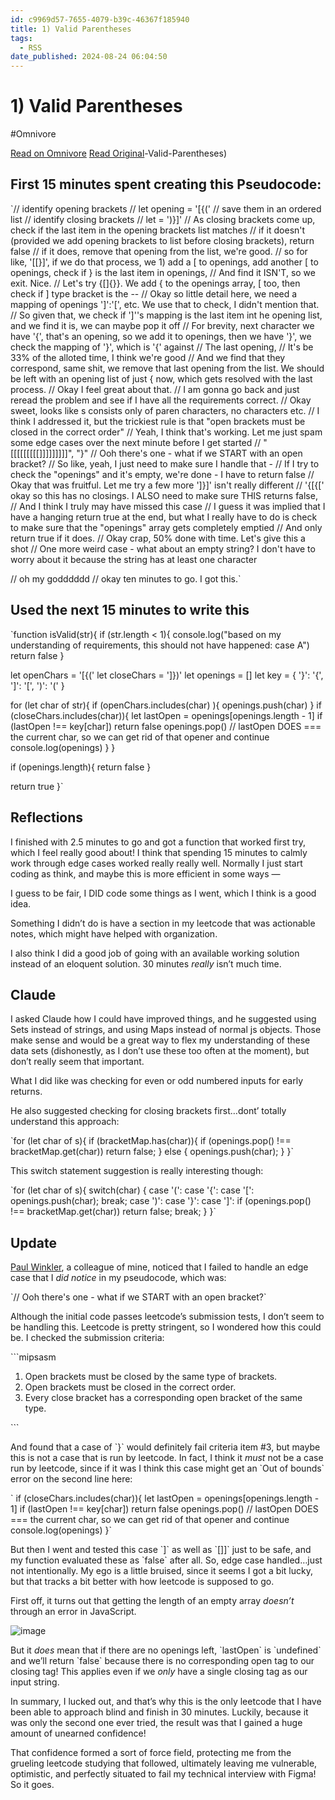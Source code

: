 ```yaml
---
id: c9969d57-7655-4079-b39c-46367f185940
title: 1) Valid Parentheses
tags:
  - RSS
date_published: 2024-08-24 06:04:50
---
```


# 1) Valid Parentheses
#Omnivore

[Read on Omnivore](https://omnivore.app/me/1-valid-parentheses-19184563416)
[Read Original](https://elijer.github.io/garden/devnotes/LeetCode-Journal/1)-Valid-Parentheses)



## First 15 minutes spent creating this Pseudocode:

&#x60;&#x2F;&#x2F; identify opening brackets
&#x2F;&#x2F; let opening &#x3D; &#39;[{(&#39;
&#x2F;&#x2F; save them in an ordered list
&#x2F;&#x2F; identify closing brackets
&#x2F;&#x2F; let &#x3D; &#39;)}]&#39;
&#x2F;&#x2F; As closing brackets come up, check if the last item in the opening brackets list matches
&#x2F;&#x2F; if it doesn&#39;t (provided we add opening brackets to list before closing brackets), return false
&#x2F;&#x2F; if it does, remove that opening from the list, we&#39;re good.
&#x2F;&#x2F; so for like, &#39;[[}]&#39;, if we do that process, we 1) add a [ to openings, add another [ to openings, check if } is the last item in openings,
&#x2F;&#x2F; And find it ISN&#39;T, so we exit. Nice.
&#x2F;&#x2F; Let&#39;s try {[]{}}. We add { to the openings array, [ too, then check if ] type bracket is the --
&#x2F;&#x2F; Okay so little detail here, we need a mapping of openings &#39;]&#39;:&#39;[&#39;, etc. We use that to check, I didn&#39;t mention that.
&#x2F;&#x2F; So given that, we check if &#39;]&#39;&#39;s mapping is the last item int he opening list, and we find it is, we can maybe pop it off
&#x2F;&#x2F; For brevity, next character we have &#39;{&#39;, that&#39;s an opening, so we add it to openings, then we have &#39;}&#39;, we check the mapping of &#39;}&#39;, which is &#39;{&#39; against
&#x2F;&#x2F; The last opening,
&#x2F;&#x2F; It&#39;s be 33% of the alloted time, I think we&#39;re good
&#x2F;&#x2F; And we find that they correspond, same shit, we remove that last opening from the list. We should be left with an opening list of just { now, which gets resolved with the last process.
&#x2F;&#x2F; Okay I feel great about that.
&#x2F;&#x2F; I am gonna go back and just reread the problem and see if I have all the requirements correct.
&#x2F;&#x2F; Okay sweet, looks like s consists only of paren characters, no characters etc.
&#x2F;&#x2F; I think I addressed it, but the trickiest rule is that &quot;open brackets must be closed in the correct order&quot;
&#x2F;&#x2F; Yeah, I think that&#39;s working. Let me just spam some edge cases over the next minute before I get started
&#x2F;&#x2F; &quot;[[[[[[[[[]]]]]]]]]&quot;, &quot;}&quot;
&#x2F;&#x2F; Ooh there&#39;s one - what if we START with an open bracket?
&#x2F;&#x2F; So like, yeah, I just need to make sure I handle that -
&#x2F;&#x2F; If I try to check the &quot;openings&quot; and it&#39;s empty, we&#39;re done - I have to return false
&#x2F;&#x2F; Okay that was fruitful. Let me try a few more &#39;]}]&#39; isn&#39;t really different
&#x2F;&#x2F; &#39;{[{[&#39; okay so this has no closings. I ALSO need to make sure THIS returns false,
&#x2F;&#x2F; And I think I truly may have missed this case
&#x2F;&#x2F; I guess it was implied that I have a hanging return true at the end, but what I really have to do is check to make sure that the &quot;openings&quot; array gets completely emptied
&#x2F;&#x2F; And only return true if it does.
&#x2F;&#x2F; Okay crap, 50% done with time. Let&#39;s give this a shot
  &#x2F;&#x2F; One more weird case - what about an empty string? I don&#39;t have to worry about it because the string has at least one character
 
 
&#x2F;&#x2F; oh my godddddd
&#x2F;&#x2F; okay ten minutes to go. I got this.&#x60;

## Used the next 15 minutes to write this

&#x60;function isValid(str){
  if (str.length &lt; 1){
      console.log(&quot;based on my understanding of requirements, this should not have happened: case A&quot;)
     return false
  }
  
  let openChars &#x3D; &#39;[{(&#39;
  let closeChars &#x3D; &#39;]})&#39;
  let openings &#x3D; []
  let key &#x3D; {
    &#39;}&#39;: &#39;{&#39;,
    &#39;]&#39;: &#39;[&#39;,
    &#39;)&#39;: &#39;(&#39;
  }
  
  for (let char of str){
    if (openChars.includes(char) ){
      openings.push(char)
    }
    if (closeChars.includes(char)){
      let lastOpen &#x3D; openings[openings.length - 1]
      if (lastOpen !&#x3D;&#x3D; key[char]) return false
      openings.pop() &#x2F;&#x2F; lastOpen DOES &#x3D;&#x3D;&#x3D; the current char, so we can get rid of that opener and continue
      console.log(openings)
    }
  }
  
  if (openings.length){
      return false
  }
 
  return true
}&#x60;

## Reflections

I finished with 2.5 minutes to go and got a function that worked first try, which I feel really good about! I think that spending 15 minutes to calmly work through edge cases worked really really well. Normally I just start coding as think, and maybe this is more efficient in some ways —

I guess to be fair, I DID code some things as I went, which I think is a good idea.

Something I didn’t do is have a section in my leetcode that was actionable notes, which might have helped with organization.

I also think I did a good job of going with an available working solution instead of an eloquent solution. 30 minutes _really_ isn’t much time.

## Claude

I asked Claude how I could have improved things, and he suggested using Sets instead of strings, and using Maps instead of normal js objects. Those make sense and would be a great way to flex my understanding of these data sets (dishonestly, as I don’t use these too often at the moment), but don’t really seem that important.

What I did like was checking for even or odd numbered inputs for early returns.

He also suggested checking for closing brackets first…dont’ totally understand this approach:

&#x60;for (let char of s){
	if (bracketMap.has(char)){
		if (openings.pop() !&#x3D;&#x3D; bracketMap.get(char)) return false;
	} else {
		openings.push(char);
	}
}&#x60;

This switch statement suggestion is really interesting though:

&#x60;for (let char of s){
	switch(char)
		{ case &#39;(&#39;: case &#39;{&#39;: case &#39;[&#39;:
			openings.push(char);
			break;
		case &#39;)&#39;: case &#39;}&#39;: case &#39;]&#39;:
			if (openings.pop() !&#x3D;&#x3D; bracketMap.get(char)) return false;
			break;
	}
}&#x60;

## Update

[Paul Winkler](https:&#x2F;&#x2F;www.linkedin.com&#x2F;in&#x2F;paul-winkler-27995a2&#x2F;), a colleague of mine, noticed that I failed to handle an edge case that I _did notice_ in my pseudocode, which was:

&#x60;&#x2F;&#x2F; Ooh there&#39;s one - what if we START with an open bracket?&#x60;

Although the initial code passes leetcode’s submission tests, I don’t seem to be handling this. Leetcode is pretty stringent, so I wondered how this could be. I checked the submission criteria:

&#x60;&#x60;&#x60;mipsasm
1. Open brackets must be closed by the same type of brackets.
2. Open brackets must be closed in the correct order.
3. Every close bracket has a corresponding open bracket of the same type.

&#x60;&#x60;&#x60;

And found that a case of &#x60;}&#x60; would definitely fail criteria item #3, but maybe this is not a case that is run by leetcode. In fact, I think it _must_ not be a case run by leetcode, since if it was I think this case might get an &#x60;Out of bounds&#x60; error on the second line here:

&#x60;    if (closeChars.includes(char)){
     let lastOpen &#x3D; openings[openings.length - 1]
      if (lastOpen !&#x3D;&#x3D; key[char]) return false
      openings.pop() &#x2F;&#x2F; lastOpen DOES &#x3D;&#x3D;&#x3D; the current char, so we can get rid of that opener and continue
      console.log(openings)
    }&#x60;

But then I went and tested this case &#x60;]&#x60; as well as &#x60;[]]&#x60; just to be safe, and my function evaluated these as &#x60;false&#x60; after all. So, edge case handled…just not intentionally. My ego is a little bruised, since it seems I got a bit lucky, but that tracks a bit better with how leetcode is supposed to go.

First off, it turns out that getting the length of an empty array _doesn’t_ through an error in JavaScript.

![image](https:&#x2F;&#x2F;proxy-prod.omnivore-image-cache.app&#x2F;0x0,sOWDa_wyCoMQG2TyipONmkxJ7DmMJcFKQqgNQvXmBUEY&#x2F;https:&#x2F;&#x2F;thornberry-obsidian-general.s3.us-east-2.amazonaws.com&#x2F;attachments&#x2F;b2729b1e2c7205f6f6371fdb65f77b0f.png)

But it _does_ mean that if there are no openings left, &#x60;lastOpen&#x60; is &#x60;undefined&#x60; and we’ll return &#x60;false&#x60; because there is no corresponding open tag to our closing tag! This applies even if we _only_ have a single closing tag as our input string.

In summary, I lucked out, and that’s why this is the only leetcode that I have been able to approach blind and finish in 30 minutes. Luckily, because it was only the second one ever tried, the result was that I gained a huge amount of unearned confidence!

That confidence formed a sort of force field, protecting me from the grueling leetcode studying that followed, ultimately leaving me vulnerable, optimistic, and perfectly situated to fail my technical interview with Figma! So it goes.
